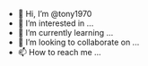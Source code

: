 - 👋 Hi, I’m @tony1970
- 👀 I’m interested in ...
- 🌱 I’m currently learning ...
- 💞️ I’m looking to collaborate on ...
- 📫 How to reach me ...

<!---
tony1970/tony1970 is a ✨ special ✨ repository because its `README.md` (this file) appears on your GitHub profile.
You can click the Preview link to take a look at your changes.
--->
